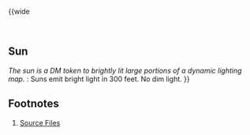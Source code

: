 <!-- Sun -->

<!-- Reference URLS -->
[Homebrewery]: https://homebrewery.naturalcrit.com/ "Naturalcrit's Homebrewery V3.0.0"
[Repo Files]: https://github.com/Tougher-Together-DnD/common-game-assets/tree/main/character-sheets/lighting "Tougher Together Files"
[Repo Raw Path]: https://raw.githubusercontent.com/Tougher-Together-DnD/common-game-assets/main/lighting/images/ "Incomplete path; add image filename"

[DnDBeyond Link]: https://www.dndbeyond.com/equipment/torch "D&D Beyond item page"

<!-- Images -->
[Main Banner]: https://raw.githubusercontent.com/Tougher-Together-DnD/common-game-assets/main/character-sheets/lighting/images/none.png#banner ""
[Item Card]: https://raw.githubusercontent.com/Tougher-Together-DnD/common-game-assets/main/character-sheets/lighting/images/sun-card.webp#portrait "Handout Portrait"
[Item Token]: https://raw.githubusercontent.com/Tougher-Together-DnD/common-game-assets/main/character-sheets/lighting/images/sun.webp

<style>
/* CSS style for NaturalCrit's Homebrewery V3.0.0 */
.page { background-color: transparent; }
.page#p1{ text-align:left; }
.page#p1:after{ display:none; }
.page p+p { margin-top:.2em; }
.page blockquote { margin-top:1em; margin-bottom:2em; }
.page h1, .page h2, .page h3, .page h4, sup, span { color:#006699; }
span { font-weight:bold; }
ul li { line-height:2; }
.page table tbody tr td { border:1px solid #1C6EA4; text-align:left; }
th:empty { display:none; }

/* css for markdown */
img[src*="#banner"] { display:block; margin-left:auto; margin-right:auto; width:750px; }
img[src*="#portrait"] { display:block; margin-left:auto; margin-right:auto; width:300px; }
</style>

{{wide
<!-- ![][Item Card] -->
<br>

## Sun
*The sun is a DM token to brightly lit large portions of a dynamic lighting map.*
:
Suns emit bright light in 300 feet. No dim light.
}}
<br>

## Footnotes
1. [Source Files][Repo Files]
